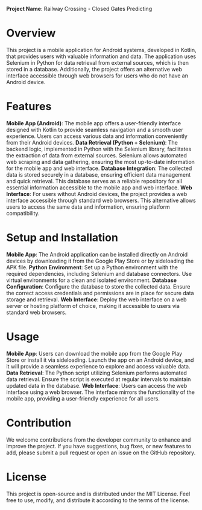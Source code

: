 **Project Name**: Railway Crossing - Closed Gates Predicting

# Overview

This project is a mobile application for Android systems, developed in Kotlin, that provides users with valuable information and data. The application uses Selenium in Python for data retrieval from external sources, which is then stored in a database. Additionally, the project offers an alternative web interface accessible through web browsers for users who do not have an Android device.

# Features

**Mobile App (Android)**: The mobile app offers a user-friendly interface designed with Kotlin to provide seamless navigation and a smooth user experience. Users can access various data and information conveniently from their Android devices.
**Data Retrieval (Python + Selenium)**: The backend logic, implemented in Python with the Selenium library, facilitates the extraction of data from external sources. Selenium allows automated web scraping and data gathering, ensuring the most up-to-date information for the mobile app and web interface.
**Database Integration**: The collected data is stored securely in a database, ensuring efficient data management and quick retrieval. This database serves as a reliable repository for all essential information accessible to the mobile app and web interface.
**Web Interface**: For users without Android devices, the project provides a web interface accessible through standard web browsers. This alternative allows users to access the same data and information, ensuring platform compatibility.

# Setup and Installation

**Mobile App**: The Android application can be installed directly on Android devices by downloading it from the Google Play Store or by sideloading the APK file.
**Python Environment**: Set up a Python environment with the required dependencies, including Selenium and database connectors. Use virtual environments for a clean and isolated environment.
**Database Configuration**: Configure the database to store the collected data. Ensure the correct access credentials and permissions are in place for secure data storage and retrieval.
**Web Interface**: Deploy the web interface on a web server or hosting platform of choice, making it accessible to users via standard web browsers.

# Usage

**Mobile App**: Users can download the mobile app from the Google Play Store or install it via sideloading. Launch the app on an Android device, and it will provide a seamless experience to explore and access valuable data.
**Data Retrieval**: The Python script utilizing Selenium performs automated data retrieval. Ensure the script is executed at regular intervals to maintain updated data in the database.
**Web Interface**: Users can access the web interface using a web browser. The interface mirrors the functionality of the mobile app, providing a user-friendly experience for all users.

# Contribution

We welcome contributions from the developer community to enhance and improve the project. If you have suggestions, bug fixes, or new features to add, please submit a pull request or open an issue on the GitHub repository.

# License

This project is open-source and is distributed under the MIT License. Feel free to use, modify, and distribute it according to the terms of the license.
